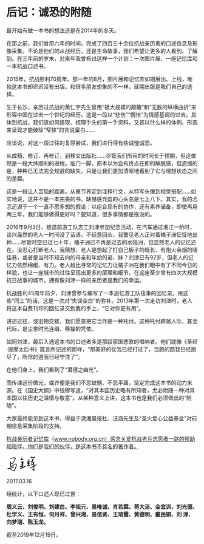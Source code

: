 # 后记：诚恐的附随

最开始有做一本书的想法还是在2014年的冬天。

在那之前，我们曾用六年的时间，完成了四百三十余位抗战亲历者的口述信息及影像采集。不论是他们的从战经历，还是生命故事，我们希望让更多的人看到、了解到。在三年前的岁末，对来年我曾有过这样一个计划：一次图片展、一座记忆库和一本抗战口述书。

2015年，抗战胜利70周年。那一年的8月，图片展和记忆库如期展出、上线，唯独这本书却迟迟没有出版。和很多朋友想象的不一样，延期出版是我们自己的选择。

生于长沙，亲历过抗战的黄仁宇先生曾用“极大规模的颠簸”和“无数的纵横曲折”来形容中国在过去一个世纪的经历。这是一段以“悲伤”“惆怅”为情感基调的过去。具体到抗战，我们该如何提取、梳理手头的第一手资料，又该以什么样的体例、形态来呈现才能破除“窄狭”的言说窠白……

应该说，对这一段过往的复原尝试，我们进行得有些诚惶诚恐。

从成稿、修订、再修订，到移交出版社……尽管我们所用的时间长于预期，但这依然是一段大体顺利的进程。临门一脚，原本以为会有终点在即的解脱感，但遗憾的是，种种已无法完全规避的缺失，只是让我们更加清晰地看到了它与理想状态之间的差距。

这是一段让人苦恼的距离。从章节界定到注释行文，从特写头像到视觉搭配……如实地说，这并不是一本完美的书。缺憾感充盈的心头总是七上八下。其实，我的忐忑还源于一个一直不愿多想的假设：以组合现有的协作，还有素养储备，即使再用两三年，我们能够做得更好吗？要知道，很多事情都是拖没的。

2016年9月3日，接送前游工队志工刘津参加纪念活动，在汽车通过湘江一桥时，谈兴盎然的老人一时间没了话语。不经意回头，我瞥见老人正对着橘子洲怔怔地出神……尽管时空已过七十年，橘子洲已不再是过去的水陆洲，但显然老人的记忆还在。没忍心打断老人，我猜想，老人是想起了打自己板子的班长、有炮火余烟的晴佳巷，或者是当时不知去向的母亲和年幼的弟、妹？刘津已有92岁，但老人的记忆力依然绵细、有力。老人超比寻常的记忆力让橘子洲在我们眼中有了不同今日的样貌，也让一座城市的过往呈现出更多的层理和细节。在这座至少曾有四次大规模抗日战事的城市，拥有像刘津一样的亲历者是我们的幸运。

抗战胜利45周年前夕，刘津曾参与编写了一本追忆游工队往事的回忆录。用这些“同工”的话，这是一次对“失误空白”的弥补。2013年第一次走访刘津时，老人将这本自费刊印的回忆录交到我的手上，“它对你更有用”。

讲述过往，或旧物交接，我们愿意把它当作是一种托付。这种托付跨越人际，甚至代际，是尘世时光连缀、移接的凭依。

如同刘津，最后入选这本书的口述者多是那段家国悲歌的唱响者。他们就像《圣经·提摩太后书》箴言所记述的那样，“那美好的仗我已经打过了，当跑的路我已经跑尽了，所信的道我已经守住了”。

在他们身上，我们看到了“潜德之幽光”。

而传递这份微光，或许便是我们不忌缺憾、不忌平庸，坚定完成这本书的动力来源。在《国史大纲》中钱穆写道，“对其本国历史略有所知者，尤必附随一种对其本国以往历史之温情与敬意”。从某种意义上讲，这本书也是我们必须做出的“附随”。

大家最终能见到这本书，得益于潇湘晨报社、汪涵先生及“圣火爱心公益基金”对前期信息采集阶段的支持。

[抗战亲历者记忆库](www.nobody.org.cn)（www.nobody.org.cn）感念关爱抗战老兵志愿者一路的帮助和陪伴，你们是我们的伙伴，是这本书不具名的著作者。

![马金辉](./assets/nobody116.png)

2017.03.16

经统计，以下口述人现已过世：

**周义云、刘俊明、刘建白、李祖元、易唯诚、肖若霖、蒋大洁、金宜训、刘光德、杜学义、王有恒、何月祥、曾兴湘、易信贤、王琦霞、黄德明、戴民铜、刘 津、向梦瑞、陈玉龙。**

截至2019年12月19日。